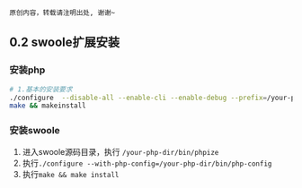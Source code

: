 ```
原创内容，转载请注明出处, 谢谢~
```

## 0.2 swoole扩展安装

### 安装php

```bash
# 1.基本的安装要求 
./configure  --disable-all --enable-cli --enable-debug --prefix=/your-php-dir
make && makeinstall
```

### 安装swoole


1. 进入swoole源码目录，执行 `/your-php-dir/bin/phpize`
2. 执行`./configure --with-php-config=/your-php-dir/bin/php-config`
3. 执行`make && make install`

